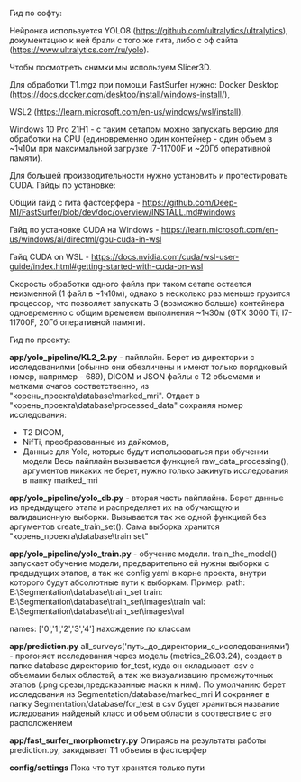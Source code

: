 [//]: # (Проект на данный момент полностью запускается с пайчарма про. Как только перенесу фастсерфер в контейнер, можно будет запусать с коммьюнити версии + докер.)

[//]: # (Предварительно нужно на компьютер установить FastSurfer &#40;https://github.com/Deep-MI/FastSurfer/tree/dev&#41;, через него в koko.py прогоняются данные для получения морфометрии, там же необходимо исправить имя компьютера в коде, который обращается непосредственно к фрисерферу. Кода, связанного с ним всего несколько строчек, документацию по нему взята из репозитория. Пока он не в контейнере, запускается на линуксе через Xming.)

[//]: # (Код давненько не оптимизировали, чтобы запустить его, возможно нужно сначала исправить пути в проекте в различных файлах .py.)

Гид по софту:

Нейронка используется YOLO8 (https://github.com/ultralytics/ultralytics), документацию к ней брали с того же гита, либо с оф сайта (https://www.ultralytics.com/ru/yolo).

Чтобы посмотреть снимки мы используем Slicer3D.

Для обработки T1.mgz при помощи FastSurfer нужно: 
Docker Desktop (https://docs.docker.com/desktop/install/windows-install/),

WSL2 (https://learn.microsoft.com/en-us/windows/wsl/install),

Windows 10 Pro 21H1 - с таким сетапом можно запускать версию для обработки на CPU (единовременно один контейнер - один объем в ~1ч10м при максимальной загрузке I7-11700F и ~20Гб оперативной памяти).

Для большей производительности нужно установить и протестировать CUDA. Гайды по установке: 

Общий гайд с гита фастсерфера - https://github.com/Deep-MI/FastSurfer/blob/dev/doc/overview/INSTALL.md#windows

Гайд по установке CUDA на Windows - https://learn.microsoft.com/en-us/windows/ai/directml/gpu-cuda-in-wsl

Гайд CUDA on WSL - https://docs.nvidia.com/cuda/wsl-user-guide/index.html#getting-started-with-cuda-on-wsl

Скорость обработки одного файла при таком сетапе остается неизменной (1 файл в ~1ч10м), однако в несколько раз меньше грузится процессор, что позволяет запускать
3 (возможно больше) контейнера одновременно с общим временем выполнения ~1ч30м (GTX 3060 Ti, I7-11700F, 20Гб оперативной памяти).

Гид по проекту:

**app/yolo_pipeline/KL2_2.py** - пайплайн. Берет из директории с исследованиями (обычно они обезличены и имеют только порядковый номер, например - 689),
DICOM и JSON файлы с T2 объемами и метками очагов соответственно, из "корень_проекта\database\marked_mri". 
Отдает в "корень_проекта\database\processed_data" сохраняя номер исследования:
  - T2 DICOM, 
  - NifTi, преобразованные из дайкомов, 
  - Данные для Yolo, которые будут использоваться при обучении модели
  Весь пайплайн вызывается функцией raw_data_processing(), аргументов никаких не берет, нужно только закинуть исследования в папку marked_mri

**app/yolo_pipeline/yolo_db.py** - вторая часть пайплайна. Берет данные из предыдущего этапа и распределяет их на обучающую и валидационную выборки.
Вызывается так же одной функцией без аргументов create_train_set(). Сама выборка хранится "корень_проекта\database\train set"

**app/yolo_pipeline/yolo_train.py** - обучение модели. train_the_model() запускает обучение модели, предварительно ей нужны выборки с предыдущих этапов, 
а так же config.yaml в корне проекта, внутри которого будут абсолютные пути к выборкам.
Пример:
path: E:\Segmentation\database\train_set
train: E:\Segmentation\database\train_set\images\train
val: E:\Segmentation\database\train_set\images\val

names: ['0','1','2','3','4']
нахождение по классам

**app/prediction.py**
all_surveys('путь_до_директории_с_исследованиями') - прогоняет исследования через модель (metrics_26.03.24), создает в папке database директорию for_test, куда он складывает
.csv с объемами белых областей, а так же визуализацию промежуточных этапов (.png срезы,предсказанные маски к ним).
По умолчанию берет исследования из Segmentation/database/marked_mri
И сохраняет в папку Segmentation/database/for_test
в csv будет храниться название иследования найденый класс и объем области в соотвествие с его расположением

**app/fast_surfer_morphometry.py**
Опираясь на результаты работы prediction.py, закидывает Т1 объемы в фастсерфер

**config/settings**
Пока что тут хранятся только пути


